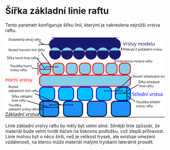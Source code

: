 Šířka základní linie raftu
====
Tento parametr konfiguruje šířku linií, kterými je nakreslena nejnižší vrstva raftu.

![Rozměry související s raftem](../images/raft_dimensions_cs.svg)

Linie základní vrstvy raftu by měly být velmi silné. Silnější linie způsobí, že materiál bude velmi tvrdě tlačen na tiskovou podložku, což zlepší přilnavost. Linie mohou být o něco širší, než je velikost trysek, ale existuje omezení vzdálenosti, na kterou může materiál malými tryskami laterálně proudit.
